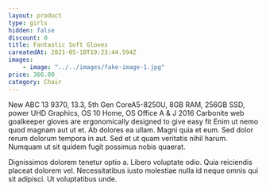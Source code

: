 ```yaml
---
layout: product
type: girls
hidden: false
discount: 0
title: Fantastic Soft Gloves
careatedAt: 2021-05-10T19:23:44.594Z
images:
    - image: "../../images/fake-image-1.jpg"
price: 366.00
category: Chair
---
```

New ABC 13 9370, 13.3, 5th Gen CoreA5-8250U, 8GB RAM, 256GB SSD, power UHD Graphics, OS 10 Home, OS Office A & J 2016
Carbonite web goalkeeper gloves are ergonomically designed to give easy fit
Enim ut nemo quod magnam aut ut et. Ab dolores ea ullam. Magni quia et eum. Sed dolor rerum dolorum tempora in aut. Sed et ut quam veritatis nihil harum. Numquam ut sit quidem fugit possimus nobis quaerat.
 Dignissimos dolorem tenetur optio a. Libero voluptate odio. Quia reiciendis placeat dolorem vel. Necessitatibus iusto molestiae nulla id neque omnis qui sit adipisci. Ut voluptatibus unde.
